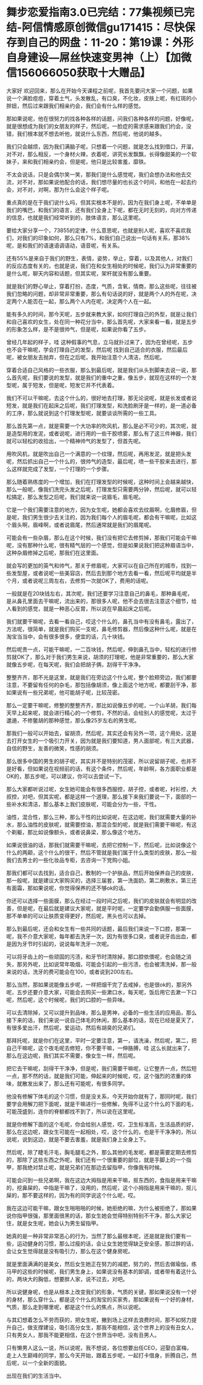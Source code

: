 # 舞步恋爱指南3.0已完结：77集视频已完结-阿信情感原创微信gu171415：尽快保存到自己的网盘：11-20：第19课：外形自身建设—屌丝快速变男神（上）【加微信156066050获取十大赠品】

大家好 欢迎回来，那么在开始今天课程之前呢，我首先要问大家一个问题，如果说一个满脸痘痘，穿着土气，头发散乱，有口臭，不化妆，皮肤上呢，有红斑的小胖妞，然后过来跟我们相亲约会，我们会有什么样的感觉。

那如果说呢，他在很努力的找各种各样的话题，问我们各种各样的问题，好像呢，就是很想成为我们的女朋友的样子，然后呢，一脸症的需求感来跟我们约会，没错，我们根本就不想去听他，就说什么东西，然后呢，他说的越多。

我们只会越烦，因为我们满脑子呢，只想着一个问题，就是怎么找到借口，开溜，对不对，那么相反，一个身材火辣，衣着呢，讲究长发飘飘，长得像甜美的一个软妹子，来和我们相亲约会，但是呢，他只是比较害羞，靡铁。

不太会说话，只是会偶尔笑一笑，那我们是什么感觉呢，我们会想办法和他去交流，对不对，那如果说他配合的话，我们想尽量的也长这个时间，和他在一起去约会，对不对，对啊，那为什么会这个样子呢。

重点真的是在于我们说什么吗，但其实根本不是的，因为在我们身上呢，不单单是我们的嘴巴，和我们的语言，还有我们全身上下呢，都在无时无刻的，向对方传递的信息，也就是我们经常听到的，肢体语言，那么这里呢。

要给大家分享一个，73855的定律，什么意思呢，也就是别人呢，喜欢不喜欢我们，对我们的印象如何，那么只有7%，和我们自己说出一句话有关系，那38%呢，是和我们的语速语调语动，语音呢，有关系。

还有55%是来自于我们的野生，表情，姿势，举止，穿着，以及其他人，对我们的反应态度有关的，也就是说，我们在和女生相处的时候呢，我们认为非常重要的是什么呢，聊天内容和话题，但其实呢，架杆就没有那么重要。

就是我们的野心举止，穿着打扮，态度，气质，含氧，情商，那么这些呢，往往被我们忽略的问题，却非常非常重要，那么有句话说的好，就是两个人的外在呢，决定两个人能否在一起，那么两个人内在呢，决定两个人在一起。

能有多久的时间，那今天呢，五步就来教大家，如何打理自己的外型，就是让我们和自己喜欢的女生，处在同一种花分当中，那么首先呢，大家来看一看，就是五步的形象怎么样，是不是很帅气，但是呢，如果说你看了五步。

曾经几年起的样子，哇 这种假事的气息，立马就扑过来了，因为在曾经呢，五步也不会干嘛呢，学会打理自己的发型，然后呢 找到自己适合的衣服，然后最后呢，被女朋友去抛弃，但在之后呢，我开始注意个人清洁，然后呢。

穿着合适自己风格的一些衣服，那么到最后呢，就是我们从头到脚来去说一说，那么首先呢，我们要说的发型，就是我们的重中之重，像五步，就现在这样的一个发型呢，属于短发，但是呢，短发它并不代表着。

我们不可以干嘛呢，去这个什么的，很好地去打理，那无论说呢，就是长发或者说短发，就是我们在起床之后呢，我们打理发型，和洗脸刷牙是一样的，是一道必备的工序，那么就说到这个打理发型呢，就要谈谈所需的一些工具。

那么首先第一点，就是需要一个大功率的吹风机，那么是必不可少的，其次呢，就是造型用的发泥，或者说呢，进行用的一些干胶喷雾，那么有了这三件神器，我们就可以轻松的收拾出，一个精神帅气的发型了，但首先呢。

用吹风机，就是吹出自己一个满意的一个纹理，然后呢，再用发泥，就是把头发呢，然后抓出自己一个什么的，很帅气的造型，最后呢，喷一些干胶来去进行，那么这样就完成了发型，一个打理的一个步骤。

那么随着熟练度的一个增加，我们在打理发型的时候呢，这种时间上会越来越快，那么一般呢，像我们洗完头发之后呢，打理发型只需要两分钟，然后呢，就可以轻松搞定，那么发型之后呢，我们就来说一说眉毛，眉毛呢。

它是一个我们需要注意的地方，因为女生呢，她都会喜欢去纹眉啊，化眉修眉，但是呢，我们男生很少去关注的，因为我们每个人的眉毛呢，都会有干嘛呢，比如这个眉头啊，眉峰啊，或者说眉尾，然后通常就是我们的眉尾呢。

可能会有一些杂眉，那么在这个时候，我们没有把它去修剪掉，那我们可能会干嘛呢，没有那种什么呢，很有精气层的一个感觉，但是如果说我们把这种眉语当中，这种杂眉修掉之后呢，那我们在这里面。

就会写的更加的英气和帅气，那关于修眉呢，大家可以在自己所在的城市，找到一些发型屋，或者说呢一些美容店，然后去到那个地方去看一看，然后呢平均就是半个月，或者说呢三周左右，去修剪一次就OK了，费用的话呢。

一般就是在20块钱左右，其次呢，我们还要学习注意自己的鼻毛，那种鼻毛呢，是从鼻孔里面去干嘛呢，流出来的，那很多人呢，他不会去很去注意这个细节，给人看到的感觉，就是一种恶心反胃，所以说在早晨起床之后呢。

我们就要干嘛呢，去看一看自己，哎这个什么的，鼻孔当中有没有鼻毛，露出了，方法呢，很简单，就是我们购买一支呢，鼻毛修剪器，然后像这种什么呢，就是在淘宝当当中，会有很多很多，便宜的话，几十块钱。

然后呢贵一点，可能干嘛呢，一二百块钱，然后呢，伸到鼻孔当中，轻松的进行修剪就OK了，那么对于我们男生来说，胡须的打理呢，他是非常重要的，那么大家就像五步呢，在每天呢，我们会把胡子俩，刮得干干净净。

整整齐齐，那不光是这里，就是我们在旁边这个什么呢，整个脸颊旁边，我们都要注意，不要留有任何的杂毛，那包括像胡须，像上面这个地方呢，都要刮干净，那如果说有一些兄弟呢，他可能胡子呢，比较茂密。

那么一定要干嘛呢，修整的整整齐齐，那比如说像五步的呢，一个山羊胡，我们每天早上起来呢，就会进行精心的一个修剪，不然的话，会给别人的感觉呢，太过于邋遢，不修鳖胡的那种感觉，那么像25岁左右的男生呢。

那我们一般可以开始去，留胡须，然后呢，其实还会有另外一项，这个用处，这是去打开女生的一个吸引力开关，因为就是我们要知道，男人面部呢，有三大武器，自信的野生，友善的微笑，性感的胡须。

那么很多中国的男生的胡子呢，其实并不是特别的茂密，所以说留胡子呢，也并不是好看，但如果说在视频前的话，有这个条件，然后呢，年龄啊，各方面职业都是OK的，那五步呢，可以建议，你可以去尝试一下。

那么大家都听说过呢，女生她可能会有很多西服控，胡子控，或者呢，衬衫控，大叔控，对吧，但其实呢，都是这样一个道理，那么接下来我们要说一下，面部的一些补水和清洁，那么基本上我们皮肤呢，可能会分为一些，干性。

油性，混合性，那么三种，那么干性的比如说呢，在这边呢，我们就需要大量的补水，那么油性的皮肤呢，就需要控油，那混合型的呢，就是我们需要干嘛呢，有这个剃躯，那比如说像额头，或者说鼻梁，那么像这个地方。

如果说很油的话，那我们就需要干嘛呢，去把它控制一下，然后呢，比如说像这个什么的两颠，这个什么的很干，然后不管就是我们属于什么类型的皮肤，那么一般我们去男士的一些化妆品专柜，去咨询一下党购小姐。

那我们都可以去找到，适合自己，敷制的一个护肤品，然后开始保养自己的皮肤，那一般呢，就是建议大家购买的，选择三届套，第一洗面奶，第二刷敷水，第三还有面霜，那如果说呢，你觉得保养的还不够ok的话。

你还可以选择一些面膜，那么在经过一段时间之后呢，我们的皮肤就会有明显的改善，但是呢，在最后就是建议大家呢，就是平时呢，一定要学会勤俱服一些面膜，那不单单的可以让肤质变得更好，然后呢，黑头也可以去掉。

那么到最后呢，还会和女生有一些共同的话题，最后我们来说一下口腔，那第一呢，我不介意大家呢，每年都去洗牙一次，因为有很多口臭，或者说牙齿出血，都是因为牙节时引起的，说说每年洗牙一次呢。

可以将牙齿上的一些顽固的污渍，和牙节时清除掉，那口腔依偎呢，也会随之消失，那另外呢，比如说常年吸烟，可能会引起的一些污渍，也会被清洗掉，那一般来说的话，洗牙的费可能会在100，或者说到200左右。

那么当然，那如果说能像五步呢，一样把烟干完了去戒掉，也是很ok的，那另外呢，五步还要介意大家，可能会去购买一些漱口水，每天呢，饭后用它去漱一下口呢，然后呢，这个时候呢，我们的口腔的一些异味。

可以去清除掉，又可以提升到品味，那么是男神，必备的一些生活的应用品，那么接下来的话，我们来说一说自己体毛的休闲，那么基本的话，现在已经是夏天了，有很多爱出汗，然后呢，爱运动，然后有胡臭的兄弟们。

那拜托呢，就是你们在这里，平时一定要注意，第一，请洗澡，然后呢，第二，把自己干嘛呢，这个夜毛呢去修短，你不要干嘛，一伸胳膊，哇 这么长就出来了，那么在这边呢，我们其实不需要，像女生一样，然后呢。

把它去干嘛呢，刮得干干净净，但是呢，我们需要干嘛呢，让它整齐一点，然后短一点，那不然的话，就是我们可能，伸起来的时候呢，哎，这个强烈的浓重的体味，就散发出来了，那么还有可能呢，有很多同学。

他没有修解下体毛的这个习惯，但是没关系，今天开始你就有了，那同时呢，我们要学会用解刀把下面呢，就是干嘛进行一些修解，免得不让这个什么的下面的毛，可能茂盛到，连你的脊额都找不到了，所以说在这里呢。

就是你修解下面的这个毛呢，你会给别人感觉，哎，卫生标准高，生活品质的好，那么在这边呢，跟女生可能在一起相处，哎，这个什么的，也是干干净净的，所以说呢，说到这边，就是不要去害羞，就是我们身上全身上下。

然后呢，除了睫毛汗毛，胸毛腿毛之外，那么其他的毛发呢，都是需要定期去修剪的，那除了这些东西之外呢，我们还有一个很重要的部位，就是手脚上的一个指甲，那我绝对禁止呢，就是兄弟们在那边去留指甲，你像我有时候。

可能会问到一些兄弟啊，我在这边大拇指是用来干嘛，抠东西的，食指是用来干嘛的，挖鼻屎的，中指是干嘛了，没用的，然后呢，这个小拇指是用来干嘛的，抠儿屎的，那不要这样的，因为有的同学说这个什么呢，哎。

我在这边可能干嘛，跟女生啪啪啪的时候，她拒绝的嘛，为什么被拒绝了，那如果说你指甲很强，那里面很黑的话，那女生她会觉得特别特别不干净，那么大家记住，就是女生呢，她会认为男生留指甲。

她真的是一种非常非常恶心的行为，当然了那么最根本呢，还是就是我们要有一些，运动健身的习惯，那么过瘦的话，会让女生她觉得缺乏安全感，那过胖的话，会让女生觉得就是没有吸引力，那么在这个健身房呢。

就是里面满满的是美女，然后女生她正在努力的减肥，努力的，然后去做瑜伽，练马甲的这些的时候呢，我们男生身上，如果说没有基本的卸调，或者带有着这什么的，两块大的胸低，想要胖人家，说不过去，对吧。

所以说健身呢，也是从根本上改变我们的形象，气质的关键，那如果说没有一个好的身材，那么穿什么，都是这个什么的淘宝的买家秀，那如果说有一个好的身材，气质，那么走到哪里呢，都是这个什么的焦点，所以说呢。

与其幻想着怎么不劳而获的，把女生呢，撇到场上这样去浪费时间，那不如努力提升自己，做支撑建设，吸引高分女生，那我不能相信，这个世界上的没有丑女人，只有男女人，那我不能更相信，在这个世界当中吧，没有丑男人。

只有懒男人这么一说，所以说呢，我不想说，各位想要出任CEO，迎娶白富梅，走上人生巅峰的同学，那么今天开始，跟着五步呢，一起打卡借身，折腾自己，然后呢，以一个全新的面貌。

出现在我们的生活当中。